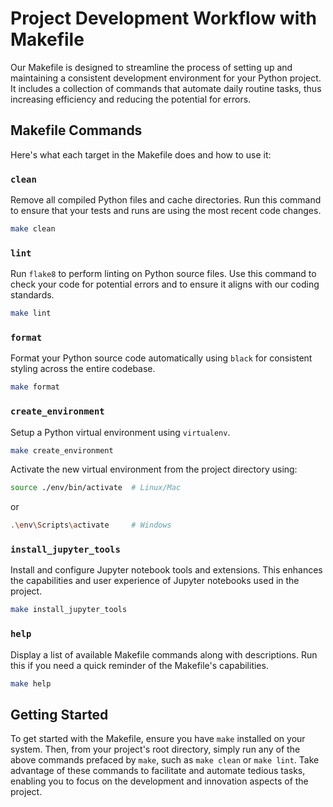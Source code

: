 # Project Development Workflow with Makefile

Our Makefile is designed to streamline the process of setting up and maintaining a consistent development environment for your Python project. It includes a collection of commands that automate daily routine tasks, thus increasing efficiency and reducing the potential for errors.

## Makefile Commands

Here's what each target in the Makefile does and how to use it:

### `clean`

Remove all compiled Python files and cache directories. Run this command to ensure that your tests and runs are using the most recent code changes.

```bash
make clean
```

### `lint`

Run `flake8` to perform linting on Python source files. Use this command to check your code for potential errors and to ensure it aligns with our coding standards.

```bash
make lint
```

### `format`

Format your Python source code automatically using `black` for consistent styling across the entire codebase.

```bash
make format
```

### `create_environment`

Setup a Python virtual environment using `virtualenv`.

```bash
make create_environment
```

Activate the new virtual environment from the project directory using:

```bash
source ./env/bin/activate  # Linux/Mac
```
or
```bash
.\env\Scripts\activate     # Windows
```

### `install_jupyter_tools`

Install and configure Jupyter notebook tools and extensions. This enhances the capabilities and user experience of Jupyter notebooks used in the project.

```bash
make install_jupyter_tools
```

### `help`

Display a list of available Makefile commands along with descriptions. Run this if you need a quick reminder of the Makefile's capabilities.

```bash
make help
```

## Getting Started

To get started with the Makefile, ensure you have `make` installed on your system. Then, from your project's root directory, simply run any of the above commands prefaced by `make`, such as `make clean` or `make lint`. Take advantage of these commands to facilitate and automate tedious tasks, enabling you to focus on the development and innovation aspects of the project.
